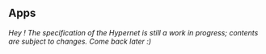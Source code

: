 Apps
----

*Hey ! The specification of the Hypernet is still a work in progress; contents are subject to changes. Come back later :)*